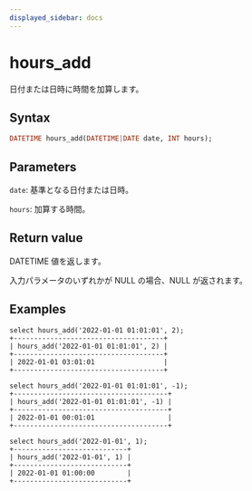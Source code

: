 ```yaml
---
displayed_sidebar: docs
---
```


# hours_add

日付または日時に時間を加算します。

## Syntax

```Haskell
DATETIME hours_add(DATETIME|DATE date, INT hours);
```

## Parameters

`date`: 基準となる日付または日時。

`hours`: 加算する時間。

## Return value

DATETIME 値を返します。

入力パラメータのいずれかが NULL の場合、NULL が返されます。

## Examples

```Plain Text
select hours_add('2022-01-01 01:01:01', 2);
+-------------------------------------+
| hours_add('2022-01-01 01:01:01', 2) |
+-------------------------------------+
| 2022-01-01 03:01:01                 |
+-------------------------------------+

select hours_add('2022-01-01 01:01:01', -1);
+--------------------------------------+
| hours_add('2022-01-01 01:01:01', -1) |
+--------------------------------------+
| 2022-01-01 00:01:01                  |
+--------------------------------------+

select hours_add('2022-01-01', 1);
+----------------------------+
| hours_add('2022-01-01', 1) |
+----------------------------+
| 2022-01-01 01:00:00        |
+----------------------------+
```
